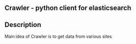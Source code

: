 ## Crawler - python client for elasticsearch
## Description
Main idea of Crawler is to get data from various sites
